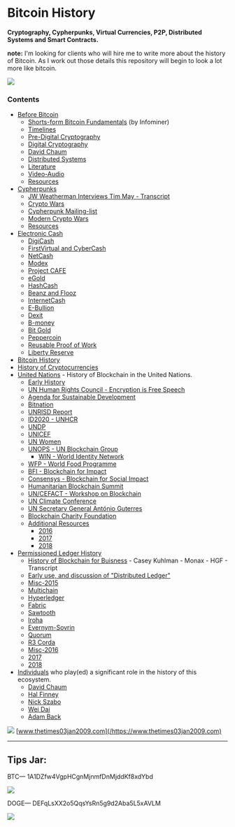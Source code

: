 # Bitcoin History
**Cryptography, Cypherpunks, Virtual Currencies, P2P, Distributed Systems and Smart Contracts.**

**note:** I'm looking for clients who will hire me to write more about the history of Bitcoin. As I work out those details this repository will begin to look a lot more like bitcoin.

<img src="https://infominer.id/bitcoin-history/bitcoin-history.png">

### Contents

* <a href="/before-bitcoin">Before Bitcoin</a>
  * <a href="/before-bitcoin#short-form-bitcoin-fundamentals-">Shorts-form Bitcoin Fundamentals</a> (by Infominer)
  * <a href="/before-bitcoin#timelines-">Timelines</a>
  * <a href="/before-bitcoin#pre-digital-cryptography-">Pre-Digital Cryptography</a>
  * <a href="/before-bitcoin#digital-cryptography-">Digital Cryptography</a>
  * <a href="/before-bitcoin#david-chaum-">David Chaum</a>
  * <a href="/before-bitcoin#distributed-systems-">Distributed Systems</a>
  * <a href="/before-bitcoin#literature-">Literature</a>
  * <a href="/before-bitcoin#video-Audio-">Video-Audio</a>
  * <a href="/before-bitcoin#resources-">Resources</a>
* <a href="/before-bitcoin/cypherpunks.html">Cypherpunks</a>
  * <a href="/before-bitcoin/JW-Weatherman-Interview-Tim-May.html">JW Weatherman Interviews Tim May - Transcript</a>
  * <a href="/before-bitcoin/cypherpunks.html#crypto-wars-">Crypto Wars</a>
  * <a href="/before-bitcoin/cypherpunks.html#cypherpunk-mailinglist-">Cypherpunk Mailing-list</a>
  * <a href="/before-bitcoin/cypherpunks.html#modern-crypto-wars-">Modern Crypto Wars</a>
  * <a href="/before-bitcoin/cypherpunks.html#resources-">Resources</a>
* <a href="/before-bitcoin/electronic-cash.html">Electronic Cash</a>
  * <a href="/before-bitcoin/electronic-cash.html#digicash-">DigiCash</a>
  * <a href="/before-bitcoin/electronic-cash.html#firstvirtual-and-cybercash-">FirstVirtual and CyberCash</a>
  * <a href="/before-bitcoin/electronic-cash.html#netcash-">NetCash</a>
  * <a href="/before-bitcoin/electronic-cash.html#modex-">Modex</a>
  * <a href="/before-bitcoin/electronic-cash.html#project-caf%C3%A9-">Project CAFE</a>
  * <a href="/before-bitcoin/electronic-cash.html#egold-">eGold</a>
  * <a href="/before-bitcoin/electronic-cash.html#hashcash-">HashCash</a>
  * <a href="/before-bitcoin/electronic-cash.html#beenz-and-flooz-">Beanz and Flooz</a>
  * <a href="/before-bitcoin/electronic-cash.html#internetcash-">InternetCash</a>
  * <a href="/before-bitcoin/electronic-cash.html#e-bullion-">E-Bullion</a>
  * <a href="/before-bitcoin/electronic-cash.html#dexit-">Dexit</a>
  * <a href="/before-bitcoin/electronic-cash.html#b-money-">B-money</a>
  * <a href="/before-bitcoin/electronic-cash.html#bit-gold-">Bit Gold</a>
  * <a href="/before-bitcoin/electronic-cash.html#peppercoin-">Peppercoin</a>
  * <a href="/before-bitcoin/electronic-cash.html#reusable-proof-of-work-">Reusable Proof of Work</a>
  * <a href="/before-bitcoin/electronic-cash.html#liberty-reserve-">Liberty Reserve</a>
* <a href="/bitcoin-history.html">Bitcoin History</a> 
* <a href="/cryptocurrencies.html">History of Cryptocurrencies</a>
* <a href="/UnitedNations.html">United Nations</a> - History of Blockchain in the United Nations.
  * <a href="/UnitedNations.html#early-history-">Early History</a>
  * <a href="/UnitedNations.html#un-human-rights-council---encryption-is-free-speech-">UN Human Rights Council - Encryption is Free Speech</a>
  * <a href="/UnitedNations.html#agenda-for-sustainable-development-">Agenda for Sustainable Development</a>
  * <a href="/UnitedNations.html#bitnation-">Bitnation</a>
  * <a href="/UnitedNations.html#unrisd-report-">UNRISD Report</a>
  * <a href="/UnitedNations.html#id2020---unhcr-">ID2020 - UNHCR</a>
  * <a href="/UnitedNations.html#undp-">UNDP</a>
  * <a href="/UnitedNations.html#unicef-">UNICEF</a>
  * <a href="/UnitedNations.html#un-women-">UN Women</a>
  * <a href="/UnitedNations.html#unops---un-blockchain-group-">UNOPS - UN Blockchain Group</a>
    * <a href="/UnitedNations.html#win---world-identity-network-">WIN - World Identity Network</a>  
  * <a href="/UnitedNations.html#wfp---world-food-programme-">WFP - World Food Programme</a>
  * <a href="/UnitedNations.html#bfi---blockchain-for-impact">BFI - Blockchain for Impact</a>
  * <a href="/UnitedNations.html#consensys---blockchain-for-social-impact">Consensys - Blockchain for Social Impact</a>
  * <a href="/UnitedNations.html#humanitarian-blockchain-summit-">Humanitarian Blockchain Summit</a>
  * <a href="/UnitedNations.html#un-cefact---workshop-on-blockchain-">UN/CEFACT - Workshop on Blockchain</a>
  * <a href="/UnitedNations.html#un-climate-conference-">UN Climate Conference</a>
  * <a href="/UnitedNations.html#un-secretary-general-antónio-guterres-">UN Secretary General António Guterres</a>
  * <a href="/UnitedNations.html#blockchain-charity-foundation-">Blockchain Charity Foundation</a>
  * <a href="/UnitedNations.html#additional-resources-">Additional Resources</a>
    * <a href="/UnitedNations.html#2016-">2016</a>
    * <a href="/UnitedNations.html#2017-">2017</a>
    * <a href="/UnitedNations.html#2018-">2018</a>
* <a href="/DLT/permissioned.html">Permissioned Ledger History</a>
  * <a href="/DLT/History-of-Blockchains-for-Business-Casey-Kuhlman-Monax-HGF.html">History of Blockchain for Buisness</a> - Casey Kuhlman - Monax - HGF - Transcript
  * <a href="/DLT/permissioned.html#early-use-and-discussion-of-distributed-ledger-">Early use, and discussion of "Distributed Ledger"</a>
  * <a href="/DLT/permissioned.html#misc-2015-">Misc-2015</a>
  * <a href="/DLT/permissioned.html#multichain-">Multichain</a>
  * <a href="/DLT/permissioned.html#hyperledger-">Hyperledger</a>
  * <a href="/DLT/permissioned.html#fabric-">Fabric</a>
  * <a href="/DLT/permissioned.html#sawtooth-">Sawtooth</a>
  * <a href="/DLT/permissioned.html#iroha-">Iroha</a>
  * <a href="/DLT/permissioned.html#evernym-sovrin-">Evernym-Sovrin</a>
  * <a href="/DLT/permissioned.html#quorum-">Quorum</a>
  * <a href="/DLT/permissioned.html#r3---corda-">R3 Corda</a>
  * <a href="/DLT/permissioned.html#misc-2016-">Misc-2016</a>
  * <a href="/DLT/permissioned.html#2017-">2017</a>
  * <a href="/DLT/permissioned.html#2018-">2018</a>
* <a href="/people">Individuals</a> who play(ed) a significant role in the history of this ecosystem.
  * <a href="/people/david-chaum.html">David Chaum</a>
  * <a href="/people/hal-finney.html">Hal Finney</a>
  * <a href="/people/nick-szabo.html">Nick Szabo</a>
  * <a href="/people/wei-dai.html">Wei Dai</a>
  * <a href="/people/adam-back.html">Adam Back</a>

![](http://i.imgur.com/DCLD6XA.png)
[www.thetimes03jan2009.com](/https://www.thetimes03jan2009.com)

---

## Tips Jar:

BTC— 1A1DZfw4VgpHCgnMjnmfDnMjddKf8xdYbd

![](https://imgur.com/yXLLm9Bl.png) 

DOGE— DEFqLsXX2o5QqsYsRn5g9d2Aba5L5xAVLM

![](https://i.imgur.com/0zBLoUP.png) 

